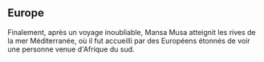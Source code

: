 ## Europe

Finalement, après un voyage inoubliable, Mansa Musa atteignit les rives de la mer Méditerranée, où il fut accueilli par des Européens étonnés de voir une personne venue d'Afrique du sud.